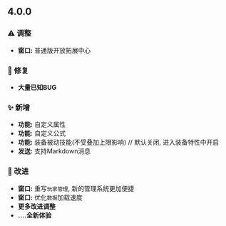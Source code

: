 <!-- 
### ✨ Features
### 🐛 Bug Fixes
### 🚀 Performance Improvements 
### ↩️ Reverts
### ⚠️ Breaking Changes
-->

## 4.0.0 <Badge text="alpha"/>

### ⚠️ 调整
- **窗口:** 普通版开放拓展中心

### 🐛 修复
- **大量已知BUG**

### ✨ 新增

- **功能:** 自定义属性
- **功能:** 自定义公式
- **功能:** 装备被动技能(不受叠加上限影响)  // 默认关闭, 进入装备特性中开启
- **发送:** 支持Markdown消息

### 🚀 改进
- **窗口:** 重写`玩家管理`, 新的管理系统更加便捷
- **窗口:** 优化`数据`加载速度
- **更多改进调整**
- **....全新体验**